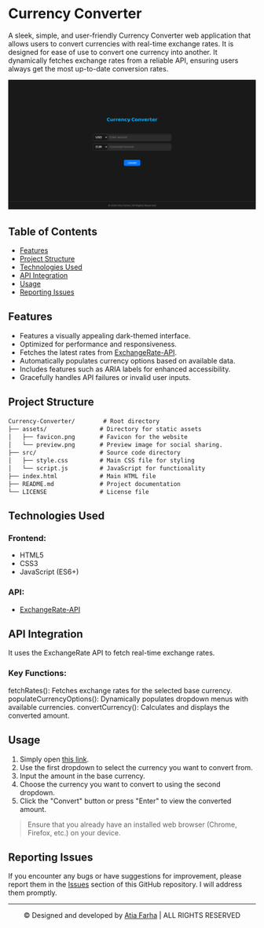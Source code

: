 # Currency Converter

A sleek, simple, and user-friendly Currency Converter web application that allows users to convert currencies with real-time exchange rates. It is designed for ease of use to convert one currency into another. It dynamically fetches exchange rates from a reliable API, ensuring users always get the most up-to-date conversion rates.

![Preview](/assets/preview.png)

## Table of Contents
- [Features](#features)
- [Project Structure](#project-structure)
- [Technologies Used](#technologies-used)
- [API Integration](#api-integration)
- [Usage](#usage)
- [Reporting Issues](#reporting-issues)

## Features

- Features a visually appealing dark-themed interface.
- Optimized for performance and responsiveness.
- Fetches the latest rates from [ExchangeRate-API](https://www.exchangerate-api.com/).
- Automatically populates currency options based on available data.
- Includes features such as ARIA labels for enhanced accessibility.
- Gracefully handles API failures or invalid user inputs.

## Project Structure

```plaintext
Currency-Converter/        # Root directory 
├── assets/               # Directory for static assets
│   ├── favicon.png       # Favicon for the website
│   └── preview.png       # Preview image for social sharing.
├── src/                  # Source code directory
│   ├── style.css         # Main CSS file for styling
│   └── script.js         # JavaScript for functionality
├── index.html            # Main HTML file
├── README.md             # Project documentation
└── LICENSE               # License file 
```

## Technologies Used

### Frontend:

- HTML5
- CSS3
- JavaScript (ES6+)

### API:

- [ExchangeRate-API](https://www.exchangerate-api.com/)

## API Integration
It uses the ExchangeRate API to fetch real-time exchange rates. 

### Key Functions:

fetchRates(): Fetches exchange rates for the selected base currency.
populateCurrencyOptions(): Dynamically populates dropdown menus with available currencies.
convertCurrency(): Calculates and displays the converted amount.

## Usage

1. Simply open <a href="https://atia-farha.github.io/currency-converter/" target="_blank">this link</a>.
2. Use the first dropdown to select the currency you want to convert from.
3. Input the amount in the base currency.
4. Choose the currency you want to convert to using the second dropdown.
5. Click the "Convert" button or press "Enter" to view the converted amount.

> Ensure that you already have an installed web browser (Chrome, Firefox, etc.) on your device. 

## Reporting Issues

If you encounter any bugs or have suggestions for improvement, please report them in the <a href="https://github.com/Atia-Farha/currency-converter/issues" target="_blank">Issues</a> section of this GitHub repository. I will address them promptly.

---
<p align="center">© Designed and developed by <a href="https://github.com/Atia-Farha" target="_blank">Atia Farha</a> | ALL RIGHTS RESERVED</p>